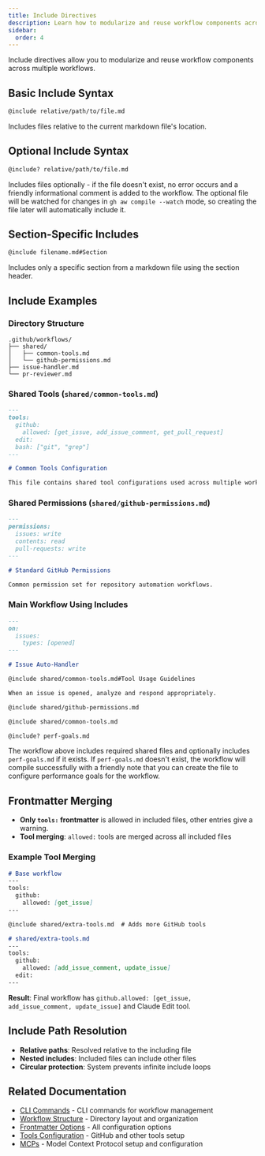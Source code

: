 ```yaml
---
title: Include Directives
description: Learn how to modularize and reuse workflow components across multiple workflows using include directives for better organization and maintainability.
sidebar:
  order: 4
---
```


Include directives allow you to modularize and reuse workflow components across multiple workflows.

## Basic Include Syntax

```markdown
@include relative/path/to/file.md
```

Includes files relative to the current markdown file's location.

## Optional Include Syntax

```markdown
@include? relative/path/to/file.md
```

Includes files optionally - if the file doesn't exist, no error occurs and a friendly informational comment is added to the workflow. The optional file will be watched for changes in `gh aw compile --watch` mode, so creating the file later will automatically include it.

## Section-Specific Includes

```markdown
@include filename.md#Section
```

Includes only a specific section from a markdown file using the section header.

## Include Examples

### Directory Structure
```
.github/workflows/
├── shared/
│   ├── common-tools.md
│   └── github-permissions.md
├── issue-handler.md
└── pr-reviewer.md
```

### Shared Tools (`shared/common-tools.md`)
```markdown
---
tools:
  github:
    allowed: [get_issue, add_issue_comment, get_pull_request]
  edit:
  bash: ["git", "grep"]
---

# Common Tools Configuration

This file contains shared tool configurations used across multiple workflows.
```

### Shared Permissions (`shared/github-permissions.md`)
```markdown
---
permissions:
  issues: write
  contents: read
  pull-requests: write
---

# Standard GitHub Permissions

Common permission set for repository automation workflows.
```

### Main Workflow Using Includes
```markdown
---
on:
  issues:
    types: [opened]
---

# Issue Auto-Handler

@include shared/common-tools.md#Tool Usage Guidelines

When an issue is opened, analyze and respond appropriately.

@include shared/github-permissions.md

@include shared/common-tools.md

@include? perf-goals.md

```

The workflow above includes required shared files and optionally includes `perf-goals.md` if it exists. If `perf-goals.md` doesn't exist, the workflow will compile successfully with a friendly note that you can create the file to configure performance goals for the workflow.

## Frontmatter Merging

- **Only `tools:` frontmatter** is allowed in included files, other entries give a warning.
- **Tool merging**: `allowed:` tools are merged across all included files

### Example Tool Merging
```markdown
# Base workflow
---
tools:
  github:
    allowed: [get_issue]
---

@include shared/extra-tools.md  # Adds more GitHub tools
```

```markdown
# shared/extra-tools.md
---
tools:
  github:
    allowed: [add_issue_comment, update_issue]
  edit:
---
```

**Result**: Final workflow has `github.allowed: [get_issue, add_issue_comment, update_issue]` and Claude Edit tool.

## Include Path Resolution

- **Relative paths**: Resolved relative to the including file
- **Nested includes**: Included files can include other files
- **Circular protection**: System prevents infinite include loops

## Related Documentation

- [CLI Commands](../tools/cli.md) - CLI commands for workflow management
- [Workflow Structure](../reference/workflow-structure.md) - Directory layout and organization
- [Frontmatter Options](../reference/frontmatter.md) - All configuration options
- [Tools Configuration](../reference/tools.md) - GitHub and other tools setup
- [MCPs](../guides/mcps.md) - Model Context Protocol setup and configuration
